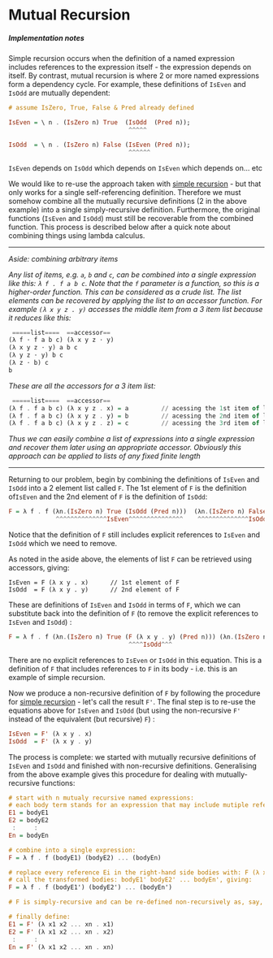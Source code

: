 # Mutual Recursion
##### Implementation notes

Simple recursion occurs when the definition of a named expression includes references to the expression itself - the expression depends on itself. By contrast, mutual recursion is where 2 or more named expressions form a dependency cycle. For example, these definitions of `IsEven` and `IsOdd` are mutually dependent:
````haskell
# assume IsZero, True, False & Pred already defined

IsEven = \ n . (IsZero n) True  (IsOdd  (Pred n));
                                 ^^^^^   

IsOdd  = \ n . (IsZero n) False (IsEven (Pred n));
                                 ^^^^^^
````
`IsEven` depends on `IsOdd` which depends on `IsEven` which depends on... etc

We would like to re-use the approach taken with [simple recursion](./SimpleRecursion.md) - but that only works for a single self-referencing definition. Therefore we must somehow combine all the mutually recursive definitions (2 in the above example) into a single simply-recursive definition. Furthermore, the original functions (`IsEven` and `IsOdd`) must still be recoverable from the combined function. This process is described below after a quick note about combining things using lambda calculus.

-----
*Aside: combining arbitrary items*

*Any list of items, e.g. `a`, `b` and `c`, can be combined into a single expression like this: `λ f . f a b c`. Note that the `f` parameter is a function, so this is a higher-order function. This can be considered as a crude list. The list elements can be recovered by applying the list to an accessor function. For example `(λ x y z . y)` accesses the middle item from a 3 item list because it reduces like this:*
````haskell
 =====list====  ==accessor==   
(λ f ⋅ f a b c) (λ x y z ⋅ y)
(λ x y z ⋅ y) a b c
(λ y z ⋅ y) b c
(λ z ⋅ b) c
b
````
*These are all the accessors for a 3 item list:*
````haskell
 =====list====  ==accessor==   
(λ f . f a b c) (λ x y z . x) = a         // acessing the 1st item of list [a, b, c]
(λ f . f a b c) (λ x y z . y) = b         // acessing the 2nd item of list [a, b, c]
(λ f . f a b c) (λ x y z . z) = c         // acessing the 3rd item of list [a, b, c]
````
*Thus we can easily combine a list of expressions into a single expression and recover them later using an appropriate accessor. Obviously this approach can be applied to lists of any fixed finite length*

-----
Returning to our problem, begin by combining the definitions of `IsEven` and `IsOdd` into a 2 element list called `F`. The 1st element of `F` is the definition of`IsEven` and the 2nd element of `F` is the definition of `IsOdd`:
````haskell
F = λ f . f (λn.(IsZero n) True (IsOdd (Pred n)))  (λn.(IsZero n) False (IsEven (Pred n)))
             ^^^^^^^^^^^^^^IsEven^^^^^^^^^^^^^^^    ^^^^^^^^^^^^^^IsOdd^^^^^^^^^^^^^^^^^^
````
Notice that the definition of `F` still includes explicit references to `IsEven` and `IsOdd` which we need to remove.

As noted in the aside above, the elements of list `F` can be retrieved using accessors, giving:
````text
IsEven = F (λ x y . x)      // 1st element of F
IsOdd  = F (λ x y . y)      // 2nd element of F
````
These are definitions of `IsEven` and `IsOdd` in terms of `F`, which we can substitute back into the definition of `F` (to remove the explicit references to `IsEven` and `IsOdd`) :
````haskell
F = λ f . f (λn.(IsZero n) True (F (λ x y . y) (Pred n))) (λn.(IsZero n) False (F (λ x y . x) (Pred n)))
                                 ^^^^IsOdd^^^                                  ^^^^IsEven^^^
````
There are no explicit references to `IsEven` or `IsOdd` in this equation. This is a definition of `F` that includes references to `F` in its body - i.e. this is an example of simple recursion.

Now we produce a non-recursive definition of `F` by following the procedure for [simple recursion](./SimpleRecursion.md) - let's call the result `F'`. The final step is to re-use the equations above for `IsEven` and `IsOdd` (but using the non-recursive `F'` instead of the equivalent (but recursive) `F`) :
````haskell
IsEven = F' (λ x y . x)
IsOdd  = F' (λ x y . y)
````
The process is complete: we started with mutually recursive definitions of `IsEven` and `IsOdd` and finished with non-recursive definitions. Generalising from the above example gives this procedure for dealing with mutually-recursive functions:
````haskell
# start with n mutualy recursive named expressions:
# each body term stands for an expression that may include mutiple references to E1 .. En
E1 = bodyE1
E2 = bodyE2
 :     :
En = bodyEn

# combine into a single expression:
F = λ f . f (bodyE1) (bodyE2) ... (bodyEn)

# replace every reference Ei in the right-hand side bodies with: F (λ x1 x2 .. xn . xi)
# call the transformed bodies: bodyE1' bodyE2' ... bodyEn', giving:
F = λ f . f (bodyE1') (bodyE2') ... (bodyEn')

# F is simply-recursive and can be re-defined non-recursively as, say, F'

# finally define:
E1 = F' (λ x1 x2 ... xn . x1)
E2 = F' (λ x1 x2 ... xn . x2)
 :     :
En = F' (λ x1 x2 ... xn . xn)
````
